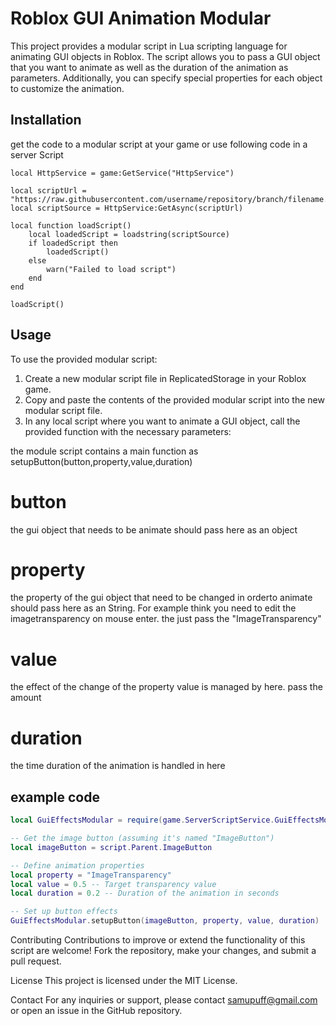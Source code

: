 # Roblox GUI Animation Modular

This project provides a modular script in Lua scripting language for animating GUI objects in Roblox. The script allows you to pass a GUI object that you want to animate as well as the duration of the animation as parameters. Additionally, you can specify special properties for each object to customize the animation.

## Installation
get the code to a modular script at your game or use following code in a server Script


```
local HttpService = game:GetService("HttpService")

local scriptUrl = "https://raw.githubusercontent.com/username/repository/branch/filename.lua" 
local scriptSource = HttpService:GetAsync(scriptUrl)

local function loadScript()
    local loadedScript = loadstring(scriptSource)
    if loadedScript then
        loadedScript()
    else
        warn("Failed to load script")
    end
end

loadScript()
```

## Usage

To use the provided modular script:

1. Create a new modular script file in ReplicatedStorage in your Roblox game.
2. Copy and paste the contents of the provided modular script into the new modular script file.
3. In any local script where you want to animate a GUI object, call the provided function with the necessary parameters:

the module script contains a main  function as setupButton(button,property,value,duration)
  # button
  the gui object that needs to be animate should pass here as an object
  # property
  the property of the gui object that need to be changed in orderto animate should pass here as an String. For example think you need to edit the imagetransparency on mouse   enter. the just pass the "ImageTransparency"
  # value
  the effect of the change of the property value is managed by here. pass the amount
  # duration
  the time duration of the animation is handled in here

  ## example code
```lua
local GuiEffectsModular = require(game.ServerScriptService.GuiEffectsModular)

-- Get the image button (assuming it's named "ImageButton")
local imageButton = script.Parent.ImageButton

-- Define animation properties
local property = "ImageTransparency"
local value = 0.5 -- Target transparency value
local duration = 0.2 -- Duration of the animation in seconds

-- Set up button effects
GuiEffectsModular.setupButton(imageButton, property, value, duration)
```

Contributing
Contributions to improve or extend the functionality of this script are welcome! Fork the repository, make your changes, and submit a pull request.

License
This project is licensed under the MIT License.

Contact
For any inquiries or support, please contact samupuff@gmail.com or open an issue in the GitHub repository.
